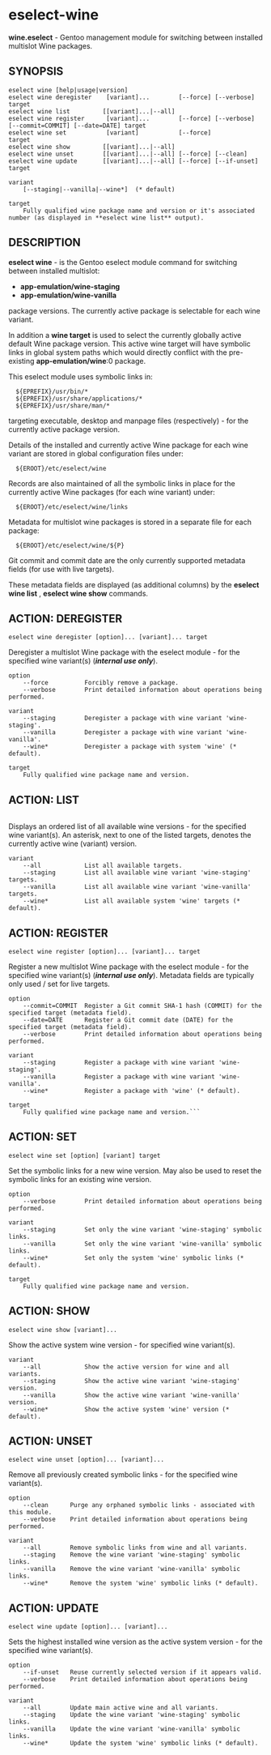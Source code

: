 # eselect-wine
**wine.eselect** - Gentoo management module for switching between installed multislot Wine packages.

## SYNOPSIS
```
eselect wine [help|usage|version]
eselect wine deregister    [variant]...        [--force] [--verbose]    target
eselect wine list         [[variant]...|--all]
eselect wine register      [variant]...        [--force] [--verbose] [--commit=COMMIT] [--date=DATE] target
eselect wine set           [variant]           [--force]                target
eselect wine show         [[variant]...|--all]
eselect wine unset        [[variant]...|--all] [--force] [--clean]
eselect wine update       [[variant]...|--all] [--force] [--if-unset]   target
```
```
variant
    [--staging|--vanilla|--wine*]  (* default)
```
```
target
    Fully qualified wine package name and version or it's associated number (as displayed in **eselect wine list** output).
```

## DESCRIPTION
**eselect wine** - is the Gentoo eselect module command for switching between installed multislot:
* **app-emulation/wine-staging**
* **app-emulation/wine-vanilla**

package versions.
The currently active package is selectable for each wine variant.

In addition a **wine target** is used to select the currently globally active default Wine package version.
This active wine target will have symbolic links in global system paths which would directly conflict with the pre-existing **app-emulation/wine**:0 package.

This eselect module uses symbolic links in:
```
  ${EPREFIX}/usr/bin/*
  ${EPREFIX}/usr/share/applications/*
  ${EPREFIX}/usr/share/man/*
```
targeting executable, desktop and manpage files (respectively) - for the currently active package version.

Details of the installed and currently active Wine package for each wine variant are stored in global configuration files under:
```
  ${EROOT}/etc/eselect/wine
```
Records are also maintained of all the symbolic links in place for the currently active Wine packages (for each wine variant) under:
```
  ${EROOT}/etc/eselect/wine/links
```
Metadata for multislot wine packages is stored in a separate file for each package:
```
  ${EROOT}/etc/eselect/wine/${P}
```
Git commit and commit date are the only currently supported metadata fields (for use with live targets).

These metadata fields are displayed (as additional columns) by the **eselect wine list** , **eselect wine show** commands.

## ACTION: DEREGISTER
```
eselect wine deregister [option]... [variant]... target
```
Deregister a multislot Wine package with the eselect module - for the specified wine variant(s)  (**_internal use only_**).
```
option
    --force          Forcibly remove a package.
    --verbose        Print detailed information about operations being performed.
```
```
variant
    --staging        Deregister a package with wine variant 'wine-staging'.
    --vanilla        Deregister a package with wine variant 'wine-vanilla'.
    --wine*          Deregister a package with system 'wine' (* default).
```
```
target
    Fully qualified wine package name and version.
```

## ACTION: LIST
```       eselect wine list [variant]...
```
Displays an ordered list of all available wine versions - for the specified wine variant(s).
An asterisk, next to one of the listed targets, denotes the currently active wine (variant) version.
```
variant
    --all            List all available targets.
    --staging        List all available wine variant 'wine-staging' targets.
    --vanilla        List all available wine variant 'wine-vanilla' targets.
    --wine*          List all available system 'wine' targets (* default).
```
## ACTION: REGISTER
```
eselect wine register [option]... [variant]... target
```
Register a new multislot Wine package with the eselect module - for the specified wine variant(s)  (**_internal use only_**).
Metadata fields are typically only used / set for live targets.
```
option
    --commit=COMMIT  Register a Git commit SHA-1 hash (COMMIT) for the specified target (metadata field).
    --date=DATE      Register a Git commit date (DATE) for the specified target (metadata field).
    --verbose        Print detailed information about operations being performed.
```
```
variant
    --staging        Register a package with wine variant 'wine-staging'.
    --vanilla        Register a package with wine variant 'wine-vanilla'.
    --wine*          Register a package with 'wine' (* default).
```
```
target
    Fully qualified wine package name and version.```
```
## ACTION: SET
```
eselect wine set [option] [variant] target
```
Set the symbolic links for a new wine version.
May also be used to reset the symbolic links for an existing wine version.
```
option
    --verbose        Print detailed information about operations being performed.
```
```
variant
    --staging        Set only the wine variant 'wine-staging' symbolic links.
    --vanilla        Set only the wine variant 'wine-vanilla' symbolic links.
    --wine*          Set only the system 'wine' symbolic links (* default).
```
```
target
    Fully qualified wine package name and version.
```

## ACTION: SHOW
```
eselect wine show [variant]...
```
Show the active system wine version - for specified wine variant(s).
```
variant
    --all            Show the active version for wine and all variants.
    --staging        Show the active wine variant 'wine-staging' version.
    --vanilla        Show the active wine variant 'wine-vanilla' version.
    --wine*          Show the active system 'wine' version (* default).
```
## ACTION: UNSET
```
eselect wine unset [option]... [variant]...
```
Remove all previously created symbolic links - for the specified wine variant(s).
```
option
    --clean      Purge any orphaned symbolic links - associated with this module.
    --verbose    Print detailed information about operations being performed.
```
```
variant
    --all        Remove symbolic links from wine and all variants.
    --staging    Remove the wine variant 'wine-staging' symbolic links.
    --vanilla    Remove the wine variant 'wine-vanilla' symbolic links.
    --wine*      Remove the system 'wine' symbolic links (* default).
```
## ACTION: UPDATE
```
eselect wine update [option]... [variant]...
```
Sets the highest installed wine version as the active system version - for the specified wine variant(s).
```
option
    --if-unset   Reuse currently selected version if it appears valid.
    --verbose    Print detailed information about operations being performed.
```
```
variant
    --all        Update main active wine and all variants.
    --staging    Update the wine variant 'wine-staging' symbolic links.
    --vanilla    Update the wine variant 'wine-vanilla' symbolic links.
    --wine*      Update the system 'wine' symbolic links (* default).
```

